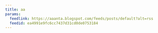 ```yaml
---
title: aa
params:
  feedlink: https://aaanta.blogspot.com/feeds/posts/default?alt=rss
  feedid: ea4991e9fc6cc7437d31cd0de0753184
---
```


